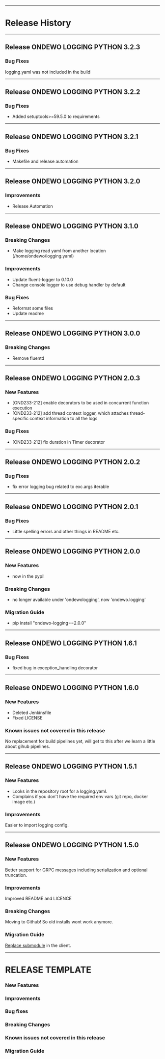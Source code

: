 *****************
# Release History
*****************
## Release ONDEWO LOGGING PYTHON 3.2.3

### Bug Fixes
logging.yaml was not included in the build

*****************
## Release ONDEWO LOGGING PYTHON 3.2.2

### Bug Fixes
* Added setuptools>=59.5.0 to requirements

*****************

## Release ONDEWO LOGGING PYTHON 3.2.1

### Bug Fixes
* Makefile and release automation

*****************

## Release ONDEWO LOGGING PYTHON 3.2.0

### Improvements
* Release Automation

*****************

## Release ONDEWO LOGGING PYTHON 3.1.0

### Breaking Changes
* Make logging read yaml from another location (/home/ondewo/logging.yaml)

### Improvements
* Update fluent-logger to 0.10.0
* Change console logger to use debug handler by default

### Bug Fixes
* Reformat some files
* Update readme

*****************

## Release ONDEWO LOGGING PYTHON 3.0.0

### Breaking Changes
* Remove fluentd

*****************

## Release ONDEWO LOGGING PYTHON 2.0.3

### New Features
* [OND233-212] enable decorators to be used in concurrent function execution
* [OND233-212] add thread context logger, which attaches thread-specific context information to all the logs

### Bug Fixes
* [OND233-212] fix duration in Timer decorator

*****************

## Release ONDEWO LOGGING PYTHON 2.0.2

### Bug Fixes

* fix error logging bug related to exc.args iterable

*****************
## Release ONDEWO LOGGING PYTHON 2.0.1

### Bug Fixes

* Little spelling errors and other things in README etc.

*****************

## Release ONDEWO LOGGING PYTHON 2.0.0

### New Features

* now in the pypi!

### Breaking Changes

* no longer available under 'ondewologging', now 'ondewo.logging'

### Migration Guide

* pip install "ondewo-logging==2.0.0"


*****************
## Release ONDEWO LOGGING PYTHON 1.6.1

### Bug Fixes

* fixed bug in exception_handling decorator


*****************
## Release ONDEWO LOGGING PYTHON 1.6.0

### New Features

* Deleted Jenkinsfile
* Fixed LICENSE

### Known issues not covered in this release

No replacement for build pipelines yet, will get to this after we learn a little about gihub pipelines.


*****************

## Release ONDEWO LOGGING PYTHON 1.5.1

### New Features

* Looks in the repository root for a logging.yaml.
* Complains if you don't have the required env vars (git repo, docker image etc.)

### Improvements

Easier to import logging config.


*****************
## Release ONDEWO LOGGING PYTHON 1.5.0

### New Features

Better support for GRPC messages including serialization and optional truncation.

### Improvements

Improved README and LICENCE

### Breaking Changes

Moving to Github! So old installs wont work anymore.

### Migration Guide

[Replace submodule](https://stackoverflow.com/a/1260982/7756727) in the client.

*****************
# RELEASE TEMPLATE

### New Features

### Improvements

### Bug fixes

### Breaking Changes

### Known issues not covered in this release

### Migration Guide
